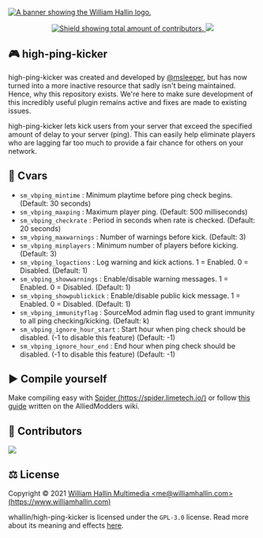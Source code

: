 <!-- HEADER -->
<a href="https://williamhallin.com"><img src="https://raw.githubusercontent.com/whallin/whallin/master/img_header.png" alt="A banner showing the William Hallin logo."></a>

<!-- SHIELDS -->
<p align=center>
  <a href="https://github.com/whallin/high-ping-kicker/graphs/contributors">
    <img src="https://img.shields.io/github/contributors/whallin/high-ping-kicker.svg?style=for-the-badge&color=brightgreen" alt="Shield showing total amount of contributors.">
  </a>
  <img src="https://badges.pufler.dev/visits/whallin/high-ping-kicker?style=for-the-badge">
</p>

<!-- ABOUT -->
## 🎮 high-ping-kicker
high-ping-kicker was created and developed by [@msleeper](https://forums.alliedmods.net/member.php?u=37521), but has now turned into a more inactive resource that sadly isn't being maintained. Hence, why this repository exists. We're here to make sure development of this incredibly useful plugin remains active and fixes are made to existing issues. 

high-ping-kicker lets kick users from your server that exceed the specified amount of delay to your server (ping). This can easily help eliminate players who are lagging far too much to provide a fair chance for others on your network.

<!-- CVARS -->
## 🚀 Cvars
- ``sm_vbping_mintime``			: Minimum playtime before ping check begins. (Default: 30 seconds)
- ``sm_vbping_maxping``			: Maximum player ping. (Default: 500 milliseconds)
- ``sm_vbping_checkrate``		: Period in seconds when rate is checked. (Default: 20 seconds)
- ``sm_vbping_maxwarnings`` 		: Number of warnings before kick. (Default: 3)
- ``sm_vbping_minplayers``		: Minimum number of players before kicking. (Default: 3)
- ``sm_vbping_logactions``		: Log warning and kick actions. 1 = Enabled. 0 = Disabled. (Default: 1)
- ``sm_vbping_showwarnings``	: Enable/disable warning messages. 1 = Enabled. 0 = Disabled. (Default: 1)
- ``sm_vbping_showpublickick``		: Enable/disable public kick message. 1 = Enabled. 0 = Disabled. (Default: 1)
- ``sm_vbping_immunityflag``	: SourceMod admin flag used to grant immunity to all ping checking/kicking. (Default: k)
- ``sm_vbping_ignore_hour_start``		: Start hour when ping check should be disabled. (-1 to disable this feature) (Default: -1)
- ``sm_vbping_ignore_hour_end``		: End hour when ping check should be disabled. (-1 to disable this feature) (Default: -1)

<!-- COMPILE -->
## ▶️ Compile yourself
Make compiling easy with [Spider (https://spider.limetech.io/)](https://spider.limetech.io/) or follow [this guide](https://wiki.alliedmods.net/Compiling_SourceMod_Plugins) written on the AlliedModders wiki.

<!-- CONTRIBUTORS -->
## 🤝 Contributors
<a href="https://github.com/whallin/high-ping-kicker/graphs/contributors"><img src="https://contrib.rocks/image?repo=whallin/high-ping-kicker" /></a>

<!-- LICENSE -->
## ⚖️ License
Copyright © 2021 [William Hallin Multimedia &lt;me@williamhallin.com&gt; (https://www.williamhallin.com)](https://www.williamhallin.com)

whallin/high-ping-kicker is licensed under the ``GPL-3.0`` license. Read more about its meaning and effects [here](https://github.com/whallin/high-ping-kicker/blob/main/LICENSE).
